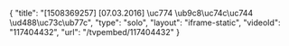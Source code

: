 {
    "title": "[1508369257] [07.03.2016]  \uc774 \ub9c8\uc74c\uc744 \ud488\uc73c\ub77c",
    "type": "solo",
    "layout": "iframe-static",
    "videoId": "117404432",
    "url": "\/tvpembed\/117404432"
}